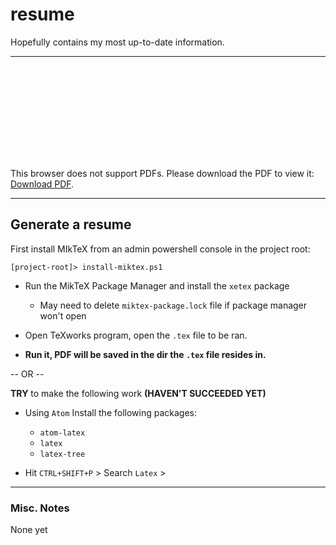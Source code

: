 # resume
Hopefully contains my most up-to-date information.

---

<object data="https://github.com/JMoak/resume/blob/master/Jordan%20Moak%20Resume.pdf" type="application/pdf" width="700px" height="700px">
    <embed src="https://github.com/JMoak/resume/blob/master/Jordan%20Moak%20Resume.pdf">
        <p>This browser does not support PDFs. Please download the PDF to view it: <a href="https://github.com/JMoak/resume/blob/master/Jordan%20Moak%20Resume.pdf">Download PDF</a>.</p>
    </embed>
</object>

---

## Generate a resume

First install MIkTeX from an admin powershell console in the project root:
```
[project-root]> install-miktex.ps1
```

- Run the MikTeX Package Manager and install the `xetex` package
  - May need to delete `miktex-package.lock` file if package manager won't open


- Open TeXworks program, open the `.tex` file to be ran.

- **Run it, PDF will be saved in the dir the `.tex` file resides in.**

-- OR --

**TRY** to make the following work **(HAVEN'T SUCCEEDED YET)**

- Using `Atom` Install the following packages:
  - `atom-latex`
  - `latex`
  - `latex-tree`


- Hit `CTRL+SHIFT+P` > Search `Latex` >

---
### Misc. Notes
None yet
